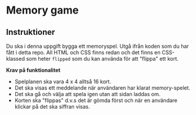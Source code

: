 # Memory game

## Instruktioner

Du ska i denna uppgift bygga ett memoryspel. Utgå ifrån koden som du har fått i detta repo. All HTML och CSS finns redan och det finns en CSS-klassed som heter `flipped` som du kan använda för att "flippa" ett kort.

**Krav på funktionalitet**

* Spelplanen ska vara 4 x 4 alltså 16 kort.
* Det ska visas ett meddelande när användaren har klarat memory-spelet.
* Det ska gå och välja att spela igen utan att sidan laddas om.
* Korten ska "flippas" d.v.s det är gömda först och när en användare klickar på det ska siffran visas.
